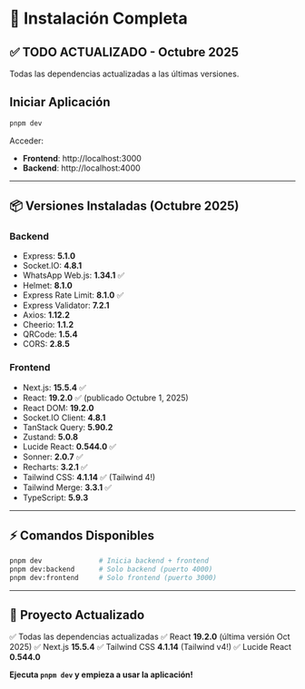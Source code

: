 # 🚀 Instalación Completa

## ✅ TODO ACTUALIZADO - Octubre 2025

Todas las dependencias actualizadas a las últimas versiones.

## Iniciar Aplicación

```bash
pnpm dev
```

Acceder:
- **Frontend**: http://localhost:3000
- **Backend**: http://localhost:4000

---

## 📦 Versiones Instaladas (Octubre 2025)

### Backend
- Express: **5.1.0**
- Socket.IO: **4.8.1**
- WhatsApp Web.js: **1.34.1** ✅
- Helmet: **8.1.0**
- Express Rate Limit: **8.1.0** ✅
- Express Validator: **7.2.1**
- Axios: **1.12.2**
- Cheerio: **1.1.2**
- QRCode: **1.5.4**
- CORS: **2.8.5**

### Frontend
- Next.js: **15.5.4** ✅
- React: **19.2.0** ✅ (publicado Octubre 1, 2025)
- React DOM: **19.2.0**
- Socket.IO Client: **4.8.1**
- TanStack Query: **5.90.2**
- Zustand: **5.0.8**
- Lucide React: **0.544.0** ✅
- Sonner: **2.0.7** ✅
- Recharts: **3.2.1** ✅
- Tailwind CSS: **4.1.14** ✅ (Tailwind 4!)
- Tailwind Merge: **3.3.1** ✅
- TypeScript: **5.9.3**

---

## ⚡ Comandos Disponibles

```bash
pnpm dev              # Inicia backend + frontend
pnpm dev:backend      # Solo backend (puerto 4000)
pnpm dev:frontend     # Solo frontend (puerto 3000)
```

---

## 🎯 Proyecto Actualizado

✅ Todas las dependencias actualizadas
✅ React **19.2.0** (última versión Oct 2025)
✅ Next.js **15.5.4**
✅ Tailwind CSS **4.1.14** (Tailwind v4!)
✅ Lucide React **0.544.0**

**Ejecuta `pnpm dev` y empieza a usar la aplicación!**
